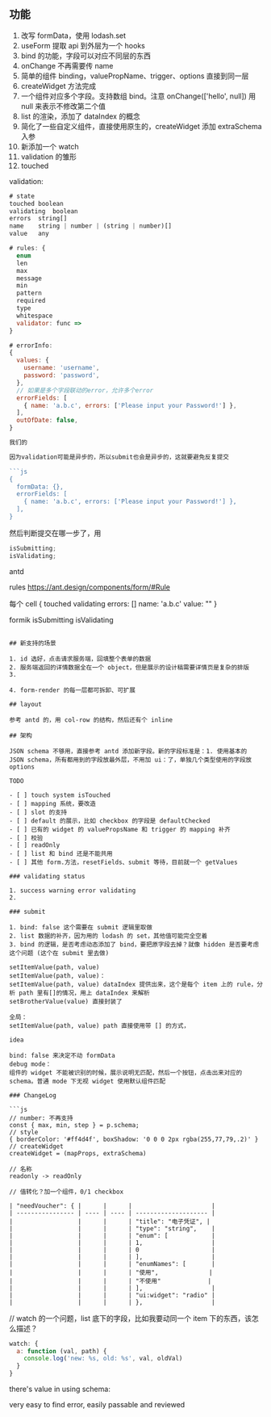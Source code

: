 ## 功能

1. 改写 formData，使用 lodash.set
2. useForm 提取 api 到外层为一个 hooks
3. bind 的功能，字段可以对应不同层的东西
4. onChange 不再需要传 name
5. 简单的组件 binding，valuePropName、trigger、options 直接到同一层
6. createWidget 方法完成
7. 一个组件对应多个字段。支持数组 bind。注意 onChange(['hello', null]) 用 null 来表示不修改第二个值
8. list 的渲染，添加了 dataIndex 的概念
9. 简化了一些自定义组件，直接使用原生的，createWidget 添加 extraSchema 入参
10. 新添加一个 watch
11. validation 的雏形
12. touched

validation:

````js
# state
touched	boolean
validating	boolean
errors	string[]
name	string | number | (string | number)[]
value	any

# rules: {
  enum
  len
  max
  message
  min
  pattern
  required
  type
  whitespace
  validator: func =>
}

# errorInfo:
{
  values: {
    username: 'username',
    password: 'password',
  },
  // 如果是多个字段联动的error，允许多个error
  errorFields: [
    { name: 'a.b.c', errors: ['Please input your Password!'] },
  ],
  outOfDate: false,
}

我们的

因为validation可能是异步的，所以submit也会是异步的，这就要避免反复提交

```js
{
  formData: {},
  errorFields: [
    { name: 'a.b.c', errors: ['Please input your Password!'] },
  ],
}
````

然后判断提交在哪一步了，用

```js
isSubmitting;
isValidating;
```

antd

rules
https://ant.design/components/form/#Rule

每个 cell
{
touched
validating
errors: []
name: 'a.b.c'
value: ""
}

formik
isSubmitting
isValidating

````

## 新支持的场景

1. id 选好，点击请求服务端，回填整个表单的数据
2. 服务端返回的详情数据全在一个 object，但是展示的设计稿需要详情页是复杂的排版
3.

4. form-render 的每一层都可拆卸、可扩展

## layout

参考 antd 的，用 col-row 的结构，然后还有个 inline

## 架构

JSON schema 不够用，直接参考 antd 添加新字段。新的字段标准是：1. 使用基本的 JSON schema，所有都用到的字段放最外层，不用加 ui：了，单独几个类型使用的字段放 options

TODO

- [ ] touch system isTouched
- [ ] mapping 系统，要改造
- [ ] slot 的支持
- [ ] default 的展示，比如 checkbox 的字段是 defaultChecked
- [ ] 已有的 widget 的 valuePropsName 和 trigger 的 mapping 补齐
- [ ] 校验
- [ ] readOnly
- [ ] list 和 bind 还是不能共用
- [ ] 其他 form.方法，resetFields、submit 等待，目前就一个 getValues

### validating status

1. success warning error validating
2.

### submit

1. bind: false 这个需要在 submit 逻辑里取做
2. list 数据的补齐，因为用的 lodash 的 set，其他值可能完全空着
3. bind 的逻辑，是否考虑动态添加了 bind，要把原字段去掉？就像 hidden 是否要考虑这个问题 (这个在 submit 里去做)

setItemValue(path, value)
setItemValue(path, value)：
setItemValue(path, value) dataIndex 提供出来，这个是每个 item 上的 rule，分析 path 里有[]的情况，用上 dataIndex 来解析
setBrotherValue(value) 直接封装了

全局：
setItemValue(path, value) path 直接使用带 [] 的方式，

idea

bind: false 来决定不动 formData
debug mode：
组件的 widget 不能被识别的时候，展示说明无匹配，然后一个按钮，点击出来对应的 schema。普通 mode 下无视 widget 使用默认组件匹配

### ChangeLog

```js
// number: 不再支持
const { max, min, step } = p.schema;
// style
{ borderColor: '#ff4d4f', boxShadow: '0 0 0 2px rgba(255,77,79,.2)' }
// createWidget
createWidget = (mapProps, extraSchema)

// 名称
readonly -> readOnly

// 值转化？加一个组件，0/1 checkbox

| "needVoucher": { |      |      |                      |
| ---------------- | ---- | ---- | -------------------- |
|                  |      |      | "title": "电子凭证", |
|                  |      |      | "type": "string",    |
|                  |      |      | "enum": [            |
|                  |      |      | 1,                   |
|                  |      |      | 0                    |
|                  |      |      | ],                   |
|                  |      |      | "enumNames": [       |
|                  |      |      | "使用",              |
|                  |      |      | "不使用"             |
|                  |      |      | ],                   |
|                  |      |      | "ui:widget": "radio" |
|                  |      |      | },                   |

````

// watch 的一个问题，list 底下的字段，比如我要动同一个 item 下的东西，该怎么描述？

```js
watch: {
  a: function (val, path) {
    console.log('new: %s, old: %s', val, oldVal)
  }
}
```

there's value in using schema:

very easy to find error, easily passable and reviewed
